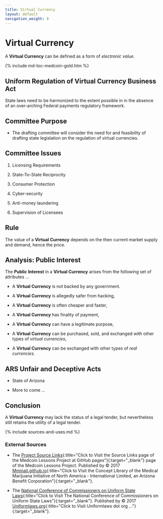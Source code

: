 ```yaml
---
title: Virtual Currency
layout: default
navigation_weight: 9
---
```

# Virtual Currency

A **Virtual Currency** can be defined as a form of *electronic value*.

{% include md-toc-medcoin-gold.htm %}

## Uniform Regulation of Virtual Currency Business Act

State laws need to be harmonized to the extent possible in in the absence of an over-arching Federal payments regulatory framework.

## Committee Purpose

- The drafting committee will consider the need for and feasibility of drafting state legislation on the regulation of virtual currencies.

## Committee Issues

1. Licensing Requirements

1. State-To-State Reciprocity

1. Consumer Protection

1. Cyber-security

1. Anti-money laundering

1. Supervision of Licensees

## Rule

The value of a **Virtual Currency** depends on the then current market supply and demand, hence the price.

## Analysis: Public Interest

The **Public Interest** in a **Virtual Currency** arises from the following set of attributes ...

- A **Virtual Currency** is not backed by any government.

- A **Virtual Currency** is allegedly safer from hacking,

- A **Virtual Currency** is often cheaper and faster,

- A **Virtual Currency** has finality of payment,

- A **Virtual Currency** can have a legitimate purpose,

- A **Virtual Currency** can be purchased, sold, and exchanged with other types of *virtual currencies*,

- A **Virtual Currency** can be exchanged with other types of *real currencies*.

## ARS Unfair and Deceptive Acts

- State of Arizona

- More to come ...

## Conclusion

A **Virtual Currency** may lack the status of a legal tender, but nevertheless still retains the utility of a legal tender.

{% include sources-and-uses.md %}

### External Sources

- The [Project Source Links](https://mminail.github.io/Medcoin/Source-Medcoin-Links.htm){:title="Click to Visit the Source Links page of the Medcoin Lessons Project at GitHub pages"}{:target="_blank"} page of the Medcoin Lessons Project. Published by © 2017 [Mminail.github.io](https://mminail.github.io/){:title="Click to Visit the Concept Library of the Medical Marijuana Initiative of North America - International Limited, an Arizona Benefit Corporation"}{:target="_blank"}.

- The [National Conference of Commissioners on Uniform State Laws](http://www.uniformlaws.org/Committee.aspx?title=Regulation%20of%20Virtual%20Currency%20Businesses%20Act){:title="Click to Visit The National Conference of Commissioners on Uniform State Laws"}{:target="_blank"}. Published by © 2017 [Uniformlaws.org](https://www.uniformlaws.org){:title="Click to Visit Uniformlaws dot org ..."}{:target="_blank"}.
